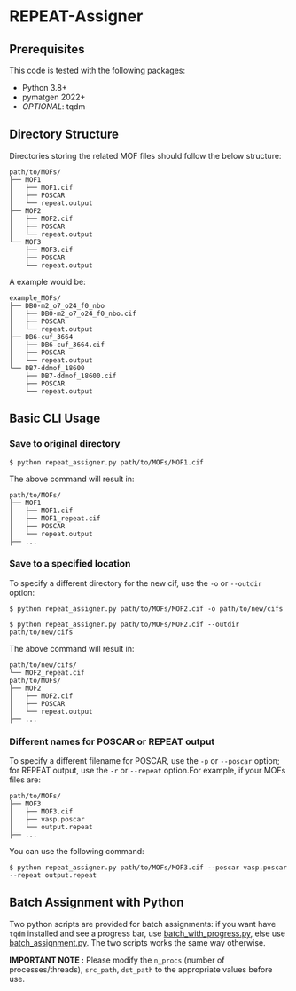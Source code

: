 # REPEAT-Assigner

## Prerequisites

This code is tested with the following packages:
- Python 3.8+
- pymatgen 2022+
- *OPTIONAL*: tqdm

## Directory Structure
Directories storing the related MOF files should follow the below structure:
```
path/to/MOFs/
├── MOF1
│   ├── MOF1.cif
│   ├── POSCAR
│   └── repeat.output
├── MOF2
│   ├── MOF2.cif
│   ├── POSCAR
│   └── repeat.output
└── MOF3
    ├── MOF3.cif
    ├── POSCAR
    └── repeat.output
```
A example would be: 
```
example_MOFs/
├── DB0-m2_o7_o24_f0_nbo
│   ├── DB0-m2_o7_o24_f0_nbo.cif
│   ├── POSCAR
│   └── repeat.output
├── DB6-cuf_3664
│   ├── DB6-cuf_3664.cif
│   ├── POSCAR
│   └── repeat.output
└── DB7-ddmof_18600
    ├── DB7-ddmof_18600.cif
    ├── POSCAR
    └── repeat.output
```

## Basic CLI Usage

### Save to original directory
```
$ python repeat_assigner.py path/to/MOFs/MOF1.cif
```
The above command will result in:
```
path/to/MOFs/
├── MOF1
│   ├── MOF1.cif
│   ├── MOF1_repeat.cif
│   ├── POSCAR
│   └── repeat.output
├── ...
```

### Save to a specified location
To specify a different directory for the new cif, use the `-o` or `--outdir` option:
```
$ python repeat_assigner.py path/to/MOFs/MOF2.cif -o path/to/new/cifs
```
```
$ python repeat_assigner.py path/to/MOFs/MOF2.cif --outdir path/to/new/cifs
```
The above command will result in:
```
path/to/new/cifs/
└── MOF2_repeat.cif
path/to/MOFs/
├── MOF2
│   ├── MOF2.cif
│   ├── POSCAR
│   └── repeat.output
├── ...
```

### Different names for POSCAR or REPEAT output
To specify a different filename for POSCAR, use the `-p` or `--poscar` option; for REPEAT output, use the `-r` or `--repeat` option.For example, if your MOFs files are:
```
path/to/MOFs/
├── MOF3
│   ├── MOF3.cif
│   ├── vasp.poscar
│   └── output.repeat
├── ...
```
You can use the following command:
```
$ python repeat_assigner.py path/to/MOFs/MOF3.cif --poscar vasp.poscar --repeat output.repeat
```

## Batch Assignment with Python
Two python scripts are provided for batch assignments: if you want have `tqdm` installed and see a progress bar, use [batch_with_progress.py](./batch_with_progress.py), else use [batch_assignment.py](./batch_assignment.py). The two scripts works the same way otherwise.

**IMPORTANT NOTE :** Please modify the `n_procs` (number of processes/threads), `src_path`, `dst_path` to the appropriate values before use.
